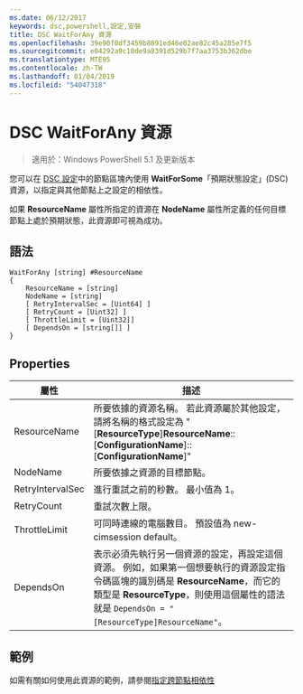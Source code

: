 ```yaml
---
ms.date: 06/12/2017
keywords: dsc,powershell,設定,安裝
title: DSC WaitForAny 資源
ms.openlocfilehash: 39e90f0df3459b8891ed46e02ae82c45a285e7f5
ms.sourcegitcommit: e04292a9c10de9a8391d529b7f7aa3753b362dbe
ms.translationtype: MTE95
ms.contentlocale: zh-TW
ms.lasthandoff: 01/04/2019
ms.locfileid: "54047318"
---
```

# <a name="dsc-waitforany-resource"></a>DSC WaitForAny 資源

> 適用於：Windows PowerShell 5.1 及更新版本

您可以在 [DSC 設定](../../../configurations/configurations.md)中的節點區塊內使用 **WaitForSome**「預期狀態設定」(DSC) 資源，以指定與其他節點上之設定的相依性。

如果 **ResourceName** 屬性所指定的資源在 **NodeName** 屬性所定義的任何目標節點上處於預期狀態，此資源即可視為成功。


## <a name="syntax"></a>語法

```
WaitForAny [string] #ResourceName
{
    ResourceName = [string]
    NodeName = [string]
    [ RetryIntervalSec = [Uint64] ]
    [ RetryCount = [Uint32] ]
    [ ThrottleLimit = [Uint32]]
    [ DependsOn = [string[]] ]
}
```

## <a name="properties"></a>Properties

|  屬性  |  描述   |
|---|---|
| ResourceName| 所要依據的資源名稱。 若此資源屬於其他設定，請將名稱的格式設定為 "[__ResourceType__]__ResourceName__::[__ConfigurationName__]::[__ConfigurationName__]"|
| NodeName| 所要依據之資源的目標節點。|
| RetryIntervalSec| 進行重試之前的秒數。 最小值為 1。|
| RetryCount| 重試次數上限。|
| ThrottleLimit| 可同時連線的電腦數目。 預設值為 new-cimsession default。|
| DependsOn | 表示必須先執行另一個資源的設定，再設定這個資源。 例如，如果第一個想要執行的資源設定指令碼區塊的識別碼是 __ResourceName__，而它的類型是 __ResourceType__，則使用這個屬性的語法就是 `DependsOn = "[ResourceType]ResourceName"`。|

## <a name="example"></a>範例

如需有關如何使用此資源的範例，請參閱[指定跨節點相依性](../../../configurations/crossNodeDependencies.md)
